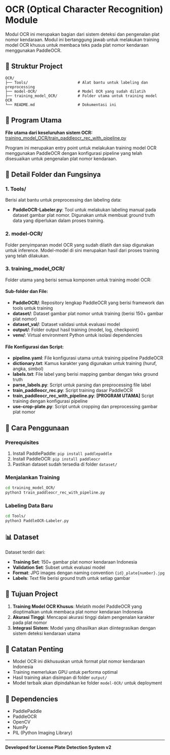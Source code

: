 # OCR (Optical Character Recognition) Module

Modul OCR ini merupakan bagian dari sistem deteksi dan pengenalan plat nomor kendaraan. Modul ini bertanggung jawab untuk melakukan training model OCR khusus untuk membaca teks pada plat nomor kendaraan menggunakan PaddleOCR.

## 📁 Struktur Project

```
OCR/
├── Tools/                      # Alat bantu untuk labeling dan preprocessing
├── model-OCR/                  # Model OCR yang sudah dilatih
├── training_model_OCR/         # Folder utama untuk training model OCR
└── README.md                   # Dokumentasi ini
```

## 🚀 Program Utama

**File utama dari keseluruhan sistem OCR:**
[training_model_OCR/train_paddleocr_rec_with_pipeline.py](training_model_OCR/train_paddleocr_rec_with_pipeline.py)

Program ini merupakan entry point untuk melakukan training model OCR menggunakan PaddleOCR dengan konfigurasi pipeline yang telah disesuaikan untuk pengenalan plat nomor kendaraan.

## 📂 Detail Folder dan Fungsinya

### 1. Tools/
Berisi alat bantu untuk preprocessing dan labeling data:

- **PaddleOCR-Labeler.py**: Tool untuk melakukan labeling manual pada dataset gambar plat nomor. Digunakan untuk membuat ground truth data yang diperlukan dalam proses training.

### 2. model-OCR/
Folder penyimpanan model OCR yang sudah dilatih dan siap digunakan untuk inference. Model-model di sini merupakan hasil dari proses training yang telah dilakukan.

### 3. training_model_OCR/
Folder utama yang berisi semua komponen untuk training model OCR:

#### Sub-folder dan File:
- **PaddleOCR/**: Repository lengkap PaddleOCR yang berisi framework dan tools untuk training
- **dataset/**: Dataset gambar plat nomor untuk training (berisi 150+ gambar plat nomor)
- **dataset_val/**: Dataset validasi untuk evaluasi model
- **output/**: Folder output hasil training (model, log, checkpoint)
- **venv/**: Virtual environment Python untuk isolasi dependencies

#### File Konfigurasi dan Script:
- **pipeline.yaml**: File konfigurasi utama untuk training pipeline PaddleOCR
- **dictionary.txt**: Kamus karakter yang digunakan untuk training (huruf, angka, simbol)
- **labels.txt**: File label yang berisi mapping gambar dengan teks ground truth
- **parse_labels.py**: Script untuk parsing dan preprocessing file label
- **train_paddleocr_rec.py**: Script training dasar PaddleOCR
- **train_paddleocr_rec_with_pipeline.py**: **[PROGRAM UTAMA]** Script training dengan konfigurasi pipeline
- **use-crop-plate.py**: Script untuk cropping dan preprocessing gambar plat nomor

## 🔧 Cara Penggunaan

### Prerequisites
1. Install PaddlePaddle: `pip install paddlepaddle`
2. Install PaddleOCR: `pip install paddleocr`
3. Pastikan dataset sudah tersedia di folder `dataset/`

### Menjalankan Training
```bash
cd training_model_OCR/
python3 train_paddleocr_rec_with_pipeline.py
```

### Labeling Data Baru
```bash
cd Tools/
python3 PaddleOCR-Labeler.py
```

## 📊 Dataset

Dataset terdiri dari:
- **Training Set**: 150+ gambar plat nomor kendaraan Indonesia
- **Validation Set**: Subset untuk evaluasi model
- **Format**: JPG images dengan naming convention `{id}_plate{number}.jpg`
- **Labels**: Text file berisi ground truth untuk setiap gambar

## 🎯 Tujuan Project

1. **Training Model OCR Khusus**: Melatih model PaddleOCR yang dioptimalkan untuk membaca plat nomor kendaraan Indonesia
2. **Akurasi Tinggi**: Mencapai akurasi tinggi dalam pengenalan karakter pada plat nomor
3. **Integrasi Sistem**: Model yang dihasilkan akan diintegrasikan dengan sistem deteksi kendaraan utama

## 📝 Catatan Penting

- Model OCR ini dikhususkan untuk format plat nomor kendaraan Indonesia
- Training memerlukan GPU untuk performa optimal
- Hasil training akan disimpan di folder `output/`
- Model terbaik akan dipindahkan ke folder `model-OCR/` untuk deployment

## 🔗 Dependencies

- PaddlePaddle
- PaddleOCR
- OpenCV
- NumPy
- PIL (Python Imaging Library)

---

**Developed for License Plate Detection System v2**